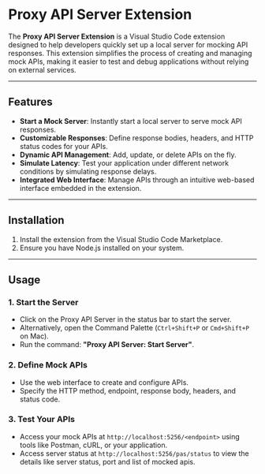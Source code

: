 # Proxy API Server Extension

The **Proxy API Server Extension** is a Visual Studio Code extension designed to help developers quickly set up a local server for mocking API responses. This extension simplifies the process of creating and managing mock APIs, making it easier to test and debug applications without relying on external services.

---

## Features

- **Start a Mock Server**: Instantly start a local server to serve mock API responses.
- **Customizable Responses**: Define response bodies, headers, and HTTP status codes for your APIs.
- **Dynamic API Management**: Add, update, or delete APIs on the fly.
- **Simulate Latency**: Test your application under different network conditions by simulating response delays.
- **Integrated Web Interface**: Manage APIs through an intuitive web-based interface embedded in the extension.

---

## Installation

1. Install the extension from the Visual Studio Code Marketplace.
2. Ensure you have Node.js installed on your system.

---

## Usage

### 1. Start the Server
- Click on the Proxy API Server in the status bar to start the server.
- Alternatively, open the Command Palette (`Ctrl+Shift+P` or `Cmd+Shift+P` on Mac).
- Run the command: **"Proxy API Server: Start Server"**.

### 2. Define Mock APIs
- Use the web interface to create and configure APIs.
- Specify the HTTP method, endpoint, response body, headers, and status code.

### 3. Test Your APIs
- Access your mock APIs at `http://localhost:5256/<endpoint>` using tools like Postman, cURL, or your application.
- Access server status at `http://localhost:5256/pas/status` to view the details like server status, port and list of mocked apis.
